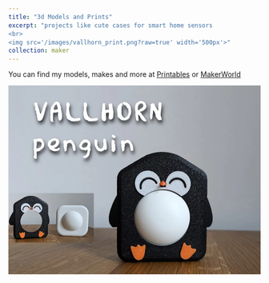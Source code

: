 ```yaml
---
title: "3d Models and Prints"
excerpt: "projects like cute cases for smart home sensors
<br>
<img src='/images/vallhorn_print.png?raw=true' width='500px'>"
collection: maker
---
```


You can find my models, makes and more at [Printables](https://www.printables.com/@brusselsspri_2158728) or [MakerWorld](https://makerworld.com/en/%40brusselssprites)

<img src='/images/vallhorn_print.png?raw=true' width='552px'> 
